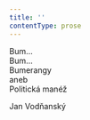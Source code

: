 ```yaml
---
title: ''
contentType: prose
---
```


<section>

Bum…  
Bum…  
Bumerangy  
aneb  
Politická manéž

Jan Vodňanský

</section>
